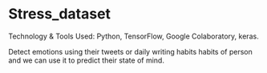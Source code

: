 # Stress_dataset
Technology & Tools Used: Python, TensorFlow, Google Colaboratory, keras.

Detect emotions using their tweets or daily writing habits habits of person and we can use it to predict their state of mind.
